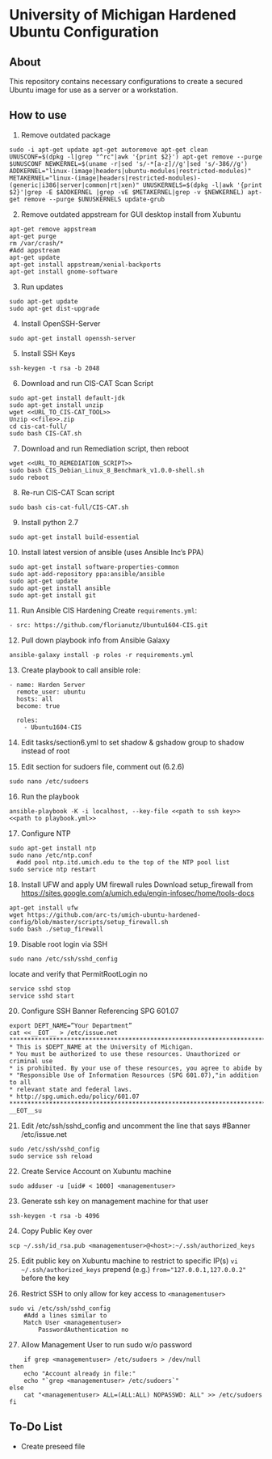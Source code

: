 # University of Michigan Hardened Ubuntu Configuration

## About
This repository contains necessary configurations to create a secured Ubuntu image for use as a server or a workstation.

## How to use

1. Remove outdated package
```
sudo -i apt-get update apt-get autoremove apt-get clean UNUSCONF=$(dpkg -l|grep "^rc"|awk '{print $2}') apt-get remove --purge $UNUSCONF NEWKERNEL=$(uname -r|sed 's/-*[a-z]//g'|sed 's/-386//g') ADDKERNEL="linux-(image|headers|ubuntu-modules|restricted-modules)" METAKERNEL="linux-(image|headers|restricted-modules)-(generic|i386|server|common|rt|xen)" UNUSKERNELS=$(dpkg -l|awk '{print $2}'|grep -E $ADDKERNEL |grep -vE $METAKERNEL|grep -v $NEWKERNEL) apt-get remove --purge $UNUSKERNELS update-grub
```

2. Remove outdated appstream for GUI desktop install from Xubuntu
```
apt-get remove appstream
apt-get purge
rm /var/crash/*
#Add appstream
apt-get update 
apt-get install appstream/xenial-backports
apt-get install gnome-software
```

3. Run updates
```
sudo apt-get update
sudo apt-get dist-upgrade
```

4. Install OpenSSH-Server
```
sudo apt-get install openssh-server
```

5. Install SSH Keys
```
ssh-keygen -t rsa -b 2048
```

6. Download and run CIS-CAT Scan Script
```
sudo apt-get install default-jdk
sudo apt-get install unzip
wget <<URL_TO_CIS-CAT_TOOL>>
Unzip <<file>>.zip
cd cis-cat-full/
sudo bash CIS-CAT.sh
```

7. Download and run Remediation script, then reboot
```
wget <<URL_TO_REMEDIATION_SCRIPT>>
sudo bash CIS_Debian_Linux_8_Benchmark_v1.0.0-shell.sh
sudo reboot
```
8. Re-run CIS-CAT Scan script
```
sudo bash cis-cat-full/CIS-CAT.sh
```

9. Install python 2.7
```
sudo apt-get install build-essential
```

10. Install latest version of ansible (uses Ansible Inc’s PPA)
```
sudo apt-get install software-properties-common
sudo apt-add-repository ppa:ansible/ansible
sudo apt-get update
sudo apt-get install ansible
sudo apt-get install git
```

11. Run Ansible CIS Hardening
Create `requirements.yml`:
```
- src: https://github.com/florianutz/Ubuntu1604-CIS.git
```

12. Pull down playbook info from Ansible Galaxy
```
ansible-galaxy install -p roles -r requirements.yml
```

13. Create playbook to call ansible role:
```
- name: Harden Server
  remote_user: ubuntu
  hosts: all
  become: true

  roles:
    - Ubuntu1604-CIS
```

14. Edit tasks/section6.yml to set shadow & gshadow group to shadow instead of root

15. Edit section for sudoers file, comment out (6.2.6)
```
sudo nano /etc/sudoers
```

16. Run the playbook
```
ansible-playbook -K -i localhost, --key-file <<path to ssh key>> <<path to playbook.yml>>
```

17. Configure NTP
```
sudo apt-get install ntp
sudo nano /etc/ntp.conf
  #add pool ntp.itd.umich.edu to the top of the NTP pool list
sudo service ntp restart
```

18. Install UFW and apply UM firewall rules
Download setup_firewall from https://sites.google.com/a/umich.edu/engin-infosec/home/tools-docs
```
apt-get install ufw
wget https://github.com/arc-ts/umich-ubuntu-hardened-config/blob/master/scripts/setup_firewall.sh
sudo bash ./setup_firewall
```

19. Disable root login via SSH
```
sudo nano /etc/ssh/sshd_config
```
locate and verify that PermitRootLogin no
```  
service sshd stop
service sshd start
```

20. Configure SSH Banner Referencing SPG 601.07
```
export DEPT_NAME=”Your Department”
cat <<__EOT__ > /etc/issue.net
******************************************************************************************
* This is $DEPT_NAME at the University of Michigan.
* You must be authorized to use these resources. Unauthorized or criminal use
* is prohibited. By your use of these resources, you agree to abide by
* "Responsible Use of Information Resources (SPG 601.07),"in addition to all
* relevant state and federal laws.
* http://spg.umich.edu/policy/601.07
******************************************************************************************
__EOT__su
```

21. Edit /etc/ssh/sshd_config and uncomment the line that says #Banner /etc/issue.net
```
sudo /etc/ssh/sshd_config
sudo service ssh reload
```

22. Create Service Account on Xubuntu machine
```
sudo adduser -u [uid# < 1000] <managementuser>
```
23. Generate ssh key on management machine for that user
```
ssh-keygen -t rsa -b 4096
```
24. Copy Public Key over
```
scp ~/.ssh/id_rsa.pub <managementuser>@<host>:~/.ssh/authorized_keys
```
25. Edit public key on Xubuntu machine to restrict to specific IP(s)
`vi ~/.ssh/authorized_keys`
	prepend (e.g.) 
	`from="127.0.0.1,127.0.0.2"`
	before the key

26. Restrict SSH to only allow for key access to `<managementuser>`
```
sudo vi /etc/ssh/sshd_config
	#Add a lines similar to
	Match User <managementuser>
		PasswordAuthentication no
 ```
27. Allow Management User to run sudo w/o password
```
	if grep <managementuser> /etc/sudoers > /dev/null
then
    echo "Account already in file:"
    echo "`grep <managementuser> /etc/sudoers`"
else
    cat "<managementuser> ALL=(ALL:ALL) NOPASSWD: ALL" >> /etc/sudoers
fi
```
## To-Do List
* Create preseed file
